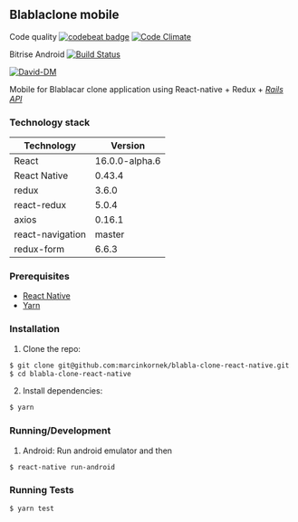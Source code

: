 ## Blablaclone mobile

Code quality
[![codebeat badge](https://codebeat.co/badges/596b9391-979e-4d68-a108-2f4fb5d3da37)](https://codebeat.co/projects/github-com-marcinkornek-blabla-clone-react-native-master)
[![Code Climate](https://codeclimate.com/github/marcinkornek/blabla-clone-react-native/badges/gpa.svg)](https://codeclimate.com/github/marcinkornek/blabla-clone-react-native)

Bitrise Android
[![Build Status](https://www.bitrise.io/app/09243049aae0e48a.svg?token=E5skTcpFhLWkS5Smfozgbg&branch=master)](https://www.bitrise.io/app/09243049aae0e48a)

[![David-DM](https://david-dm.org/marcinkornek/blabla-clone-react-native.svg)](https://david-dm.org/marcinkornek/blabla-clone-react-native)

Mobile for Blablacar clone application using React-native + Redux + [*Rails API*](https://github.com/marcinkornek/blabla-clone-api)

### Technology stack
| Technology       | Version          |
|------------------|------------------|
| React            | 16.0.0-alpha.6   |
| React Native     | 0.43.4           |
| redux            | 3.6.0            |
| react-redux      | 5.0.4            |
| axios            | 0.16.1           |
| react-navigation | master           |
| redux-form       | 6.6.3            |

### Prerequisites
* [React Native](https://facebook.github.io/react-native/docs/getting-started.html)
* [Yarn](https://yarnpkg.com/en/docs/install)

### Installation
1. Clone the repo:
```bash
$ git clone git@github.com:marcinkornek/blabla-clone-react-native.git
$ cd blabla-clone-react-native
```

2. Install dependencies:
```bash
$ yarn
```

### Running/Development
1. Android:
Run android emulator and then
```
$ react-native run-android
```

### Running Tests
```bash
$ yarn test
```
